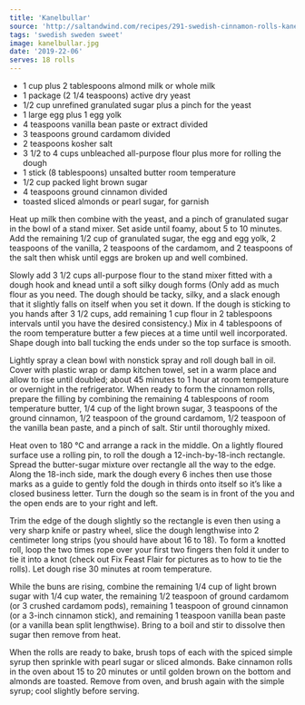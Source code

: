 ```yaml
---
title: 'Kanelbullar'
source: 'http://saltandwind.com/recipes/291-swedish-cinnamon-rolls-kanelbullar-recipe'
tags: 'swedish sweden sweet'
image: kanelbullar.jpg
date: '2019-22-06'
serves: 18 rolls
---
```


- 1 cup plus 2 tablespoons almond milk or whole milk
- 1 package (2 1/4 teaspoons) active dry yeast
- 1/2 cup unrefined granulated sugar plus a pinch for the yeast
- 1 large egg plus 1 egg yolk
- 4 teaspoons vanilla bean paste or extract divided
- 3 teaspoons ground cardamom divided
- 2 teaspoons kosher salt
- 3 1/2 to 4 cups unbleached all-purpose flour plus more for rolling the dough
- 1 stick (8 tablespoons) unsalted butter room temperature
- 1/2 cup packed light brown sugar
- 4 teaspoons ground cinnamon divided
- toasted sliced almonds or pearl sugar, for garnish

Heat up milk then combine with the yeast, and a pinch of granulated sugar in the bowl of a stand mixer. Set aside until foamy, about 5 to 10 minutes. Add the remaining 1/2 cup of granulated sugar, the egg and egg yolk, 2 teaspoons of the vanilla, 2 teaspoons of the cardamom, and 2 teaspoons of the salt then whisk until eggs are broken up and well combined.

Slowly add 3 1/2 cups all-purpose flour to the stand mixer fitted with a dough hook and knead until a soft silky dough forms (Only add as much flour as you need. The dough should be tacky, silky, and a slack enough that it slightly falls on itself when you set it down. If the dough is sticking to you hands after 3 1/2 cups, add remaining 1 cup flour in 2 tablespoons intervals until you have the desired consistency.) Mix in 4 tablespoons of the room temperature butter a few pieces at a time until well incorporated. Shape dough into ball tucking the ends under so the top surface is smooth.

Lightly spray a clean bowl with nonstick spray and roll dough ball in oil. Cover with plastic wrap or damp kitchen towel, set in a warm place and allow to rise until doubled; about 45 minutes to 1 hour at room temperature or overnight in the refrigerator. When ready to form the cinnamon rolls, prepare the filling by combining the remaining 4 tablespoons of room temperature butter, 1/4 cup of the light brown sugar, 3 teaspoons of the ground cinnamon, 1/2 teaspoon of the ground cardamom, 1/2 teaspoon of the vanilla bean paste, and a pinch of salt. Stir until thoroughly mixed.

Heat oven to 180 °C and arrange a rack in the middle. On a lightly floured surface use a rolling pin, to roll the dough a 12-inch-by-18-inch rectangle. Spread the butter-sugar mixture over rectangle all the way to the edge. Along the 18-inch side, mark the dough every 6 inches then use those marks as a guide to gently fold the dough in thirds onto itself so it’s like a closed business letter. Turn the dough so the seam is in front of the you and the open ends are to your right and left.

Trim the edge of the dough slightly so the rectangle is even then using a very sharp knife or pastry wheel, slice the dough lengthwise into 2 centimeter long strips (you should have about 16 to 18). To form a knotted roll, loop the two times rope over your first two fingers then fold it under to tie it into a knot (check out Fix Feast Flair for pictures as to how to tie the rolls). Let dough rise 30 minutes at room temperature.

While the buns are rising, combine the remaining 1/4 cup of light brown sugar with 1/4 cup water, the remaining 1/2 teaspoon of ground cardamom (or 3 crushed cardamom pods), remaining 1 teaspoon of ground cinnamon (or a 3-inch cinnamon stick), and remaining 1 teaspoon vanilla bean paste (or a vanilla bean split lengthwise). Bring to a boil and stir to dissolve then sugar then remove from heat.

When the rolls are ready to bake, brush tops of each with the spiced simple syrup then sprinkle with pearl sugar or sliced almonds. Bake cinnamon rolls in the oven about 15 to 20 minutes or until golden brown on the bottom and almonds are toasted. Remove from oven, and brush again with the simple syrup; cool slightly before serving.
